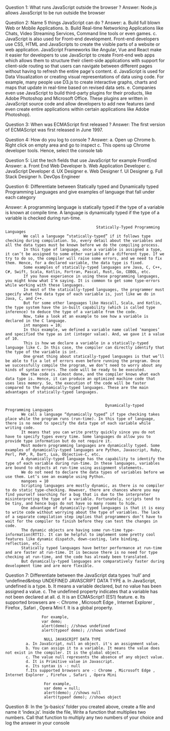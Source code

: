 Question 1: What runs JavaScript outside the browser ?
Answer: Node.js allows JavaScript to be run outside the browser

Question 2: Name 5 things JavaScript can do ?
Answer: a. Build full blown Web or Mobile Applications.
        b. Build Real-time Networking Applications like Chats, Video Streaming Services, Command line tools or even games.
        c. JavaScript is also used for Front-end development. Front-end developers use CSS, HTML and JavaScripts to create
           the visible parts of a website or web application. JavaScript Frameworks like Angular, Vue and React make it easier for developers to use JavaScript to create Front-end web apps which allows them to structure their client-side applications with support for 
           client-side routing so that users can navigate between different pages without having to refresh the entire page's content.
        d. JavaScript is used for Data Visualization or creating visual representations of data using code. For example, many people use D3.js
           to create interactive graphs, charts and maps that update in real-time based on revised data sets.
        e. Companies even use JavaScript to build third-party plugins for their products, like Adobe Photoshop and Microsoft Office. These 
           plugins are written in JavaScript source code and allow developers to add new features (and even create entire applications within certain applications like Adobe Photoshop).

Question 3: When was ECMAScript first released ?
Answer: The first version of ECMAScript was first released in June 1997.

Question 4: How do you log to console ?
Answer:  a. Open up Chrome
         b. Right click on empty area and go to inspect
         c. This opens up Chrome developer tools. Hence, select the console tab

Question 5: List the tech fields that use JavaScript for example FrontEnd 
Answer:  a. Front End Web Developer 
         b. Web Application Developer
         c. JavaScript Developer
         d. UX Designer
         e. Web Designer
         f. UI Designer
         g. Full Stack Designer
         h. DevOps Engineer

Question 6: Differentiate between Statically typed and Dynamically typed Programming Languages and give examples of language that fall under 
            each category

Answer:     A programming language is statically typed if the type of a variable is known at compile time.
            A language is dynamically typed if the type of a variable is checked during run-time.            

                                            Statically-Typed Programming Languages
            We call a language “statically-typed” if it follows type checking during compilation. So, every detail about the variables and all the data types must be known before we do the compiling process.
            In this type of language, once a variable is assigned a type, it can’t be assigned to some other variable of a different type. If we try to do so, the compiler will raise some errors, and we need to fix them. Hence, for a declared variable, the data type is fixed.
            Some examples of statically-typed languages are Java, C, C++, C#, Swift, Scala, Kotlin, Fortran, Pascal, Rust, Go, COBOL, etc.
            If you have experience in using these programming languages, you might know what I’m saying. It is common to get some type-errors while working with these languages.
            In most of the statically-typed languages, the programmer must specify what the data type of each variable is, just like we do in Java, C, and C++.
            But for some other languages like Hascall, Scala, and Kotlin, the type system have the in-built capability (which is called type inference) to deduce the type of a variable from the code.
            Now, take a look at an example to see how a variable is declared in the C language.
            int mangoes = 10;
            In this example, we defined a variable name called ‘mangoes’ and specified the type as int (integer value). And, we gave it a value of 10.
            This is how we declare a variable in a statically-typed language like C. In this case, the compiler can directly identify that the type of the variable is int.
            One great thing about statically-typed languages is that we’ll be able to fix a lot of errors even before running the program. Once we successfully compile the program, we don’t need to worry about any kinds of syntax errors. The code will be ready to be executed.
           Now the code is almost done, and the compiler knows what each data type is. Hence, it can produce an optimized machine code that uses less memory. So, the execution of the code will be faster compared to the dynamically-typed languages. These are the main advantages of statically-typed languages.
         

                                                Dynamically-typed Programming Languages
           We call a language “dynamically typed” if type checking takes place while the program runs (run-time). In this type of language, there is no need to specify the data type of each variable while writing code.
           It means that you can write pretty quickly since you do not have to specify types every time. Some languages do allow you to provide type information but do not require it.
           Most modern programming languages are dynamically typed. Some examples of dynamically-typed languages are Python, Javascript, Ruby, Perl, PHP, R, Dart, Lua, Objective-C, etc.
           A dynamically-typed language has the capability to identify the type of each variable during run-time. In these languages, variables are bound to objects at run-time using assignment statements.
           We do not need to declare the data types of variables before we use them. Let’s see an example using Python.
           mangoes = 10 
           Scripting languages are mostly dynamic, as there is no compiler to do static type-checking. However, there are chances where you may find yourself searching for a bug that is due to the interpreter misinterpreting the type of a variable. Fortunately, scripts tend to be tiny, and hence bugs do not have so many rooms to hide.
           One advantage of dynamically-typed languages is that it is easy to write code without worrying about the type of variables. The lack of a separate compilation step implies that programmers don’t have to wait for the compiler to finish before they can test the changes in code.
           The dynamic objects are having some run-time type-information(RTTI). It can be helpful to implement some pretty cool features like dynamic dispatch, down-casting, late binding, reflection, etc.
           Statically typed languages have better performance at run-time and are faster at run-time. It is because there is no need for type checking at run-time, and the code has already been translated.
           But dynamically-typed languages are comparatively faster during development time and are more flexible.


Question 7: Differentiate between the JavaScript data types ‘null’ and ‘undefined&nbsp
                    UNDEFINED JAVASCRIPT DATA TYPE
             a. In JavaScript, undefined is a type. 
             b. It means a variable declared, but no value has been assigned a value.
             c. The undefined property indicates that a variable has not been declared at all.
             d. It is an ECMAScript1 (ES1) feature.
             e. Its supported browsers are -: Chrome , Microsoft Edge , Internet Explorer , Firefox , Safari , Opera Mini
             f. It is a global property.

                    For example,
                    var demo;
                    alert(demo); //shows undefined
                    alert(typeof demo); //shows undefined

                     NULL JAVASCRIPT DATA TYPE
             a. In JavaScript, null an object. it's an assignment value. 
             b. You can assign it to a variable. It means the value does not exist in the compiler. It is the global object.
             c. The value null represents the absence of any object value.
             d. It is Primitive value in Javascript.
             e. Its syntax is -: null
             f.Its supported browsers are -: Chrome , Microsoft Edge , Internet Explorer , Firefox , Safari , Opera Mini

                     For example,
                     var demo = null;
                     alert(demo); //shows null
                     alert(typeof demo); //shows object

Question 8: In the ‘js-basics’ folder you created above, create a file and name it ‘index.js’. Inside the 
            file, Write a function that multiplies two numbers. Call that function to multiply any  two numbers of your choice and log the answer in your console

                     




            













































 



